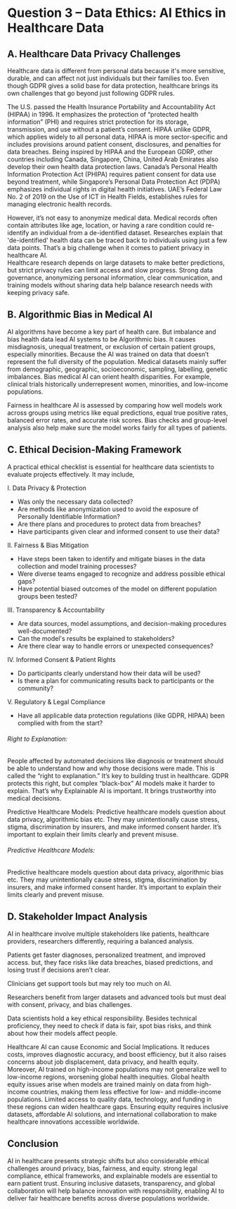 # Question 3 – Data Ethics: AI Ethics in Healthcare Data 


## A. Healthcare Data Privacy Challenges 


Healthcare data is different from personal data because it's more sensitive, durable, and can affect not just individuals but their families too. Even though GDPR gives a solid base for data protection, healthcare brings its own challenges that go beyond just following GDPR rules.	

The U.S. passed the Health Insurance Portability and Accountability Act (HIPAA) in 1996. It emphasizes the protection of “protected health information” (PHI) and requires strict protection for its storage, transmission, and use without a patient’s consent. HIPAA unlike GDPR, which applies widely to all personal data, HIPAA is more sector-specific and includes provisions around patient consent, disclosures, and penalties for data breaches.
Being inspired by HIPAA and the European GDRP, other countries including Canada, Singapore, China, United Arab Emirates also develop their own health data protection laws.
Canada’s Personal Health Information Protection Act (PHIPA) requires patient consent for data use beyond treatment, while Singapore’s Personal Data Protection Act (PDPA) emphasizes individual rights in digital health initiatives. UAE’s Federal Law No. 2 of 2019 on the Use of ICT in Health Fields, establishes rules for managing electronic health records.

However, it’s not easy to anonymize medical data. Medical records often contain attributes like age, location, or having a rare condition could re-identify an individual from a de-identified dataset. Researches explain that 'de-identified' health data can be traced back to individuals using just a few data points. That’s a big challenge when it comes to patient privacy in healthcare AI.	
Healthcare research depends on large datasets to make better predictions, but strict privacy rules can limit access and slow progress. Strong data governance, anonymizing personal information, clear communication, and training models without sharing data help balance research needs with keeping privacy safe.


## B. Algorithmic Bias in Medical AI 


AI algorithms have become a key part of health care. But imbalance and bias health data lead AI systems to be Algorithmic bias. It causes misdiagnosis, unequal treatment, or exclusion of certain patient groups, especially minorities. Because the AI was trained on data that doesn’t represent the full diversity of the population.
Medical datasets mainly suffer from demographic, geographic, socioeconomic, sampling, labelling, genetic imbalances. Bias medical AI can orient health disparities. For example, clinical trials historically underrepresent women, minorities, and low-income populations.	 

Fairness in healthcare AI is assessed by comparing how well models work across groups using metrics like equal predictions, equal true positive rates, balanced error rates, and accurate risk scores. Bias checks and group-level analysis also help make sure the model works fairly for all types of patients.	


## C. Ethical Decision-Making Framework


A practical ethical checklist is essential for healthcare data scientists to evaluate projects effectively. It may include,

I. Data Privacy \& Protection

* Was only the necessary data collected? 
* Are methods like anonymization used to avoid the exposure of Personally Identifiable Information? 
* Are there plans and procedures to protect data from breaches? 
* Have participants given clear and informed consent to use their data?

II. Fairness \& Bias Mitigation 

* Have steps been taken to identify and mitigate biases in the data collection and model training processes?
* Were diverse teams engaged to recognize and address possible ethical gaps?
* Have potential biased outcomes of the model on different population groups been tested?

III. Transparency \& Accountability

* Are data sources, model assumptions, and decision-making procedures well-documented? 
* Can the model's results be explained to stakeholders? 
* Are there clear way to handle errors  or unexpected consequences? 

IV. Informed Consent \& Patient Rights

* Do participants clearly understand how their data will be used? 
* Is there a plan for communicating results back to participants or the community? 

V. Regulatory \& Legal Compliance 

* Have all applicable data protection regulations (like GDPR, HIPAA) been complied with from the start?


###### Right to Explanation:


People affected by automated decisions like diagnosis or treatment should be able to understand how and why those decisions were made. This is called the “right to explanation.” It’s key to building trust in healthcare. GDPR protects this right, but complex “black-box” AI models make it harder to explain. That’s why Explainable AI is important. It brings trustworthy into medical decisions.

Predictive Healthcare Models:
Predictive healthcare models question about data privacy, algorithmic bias etc. They may unintentionally cause stress, stigma, discrimination by insurers, and make informed consent harder. It’s important to explain their limits clearly and prevent misuse.



###### Predictive Healthcare Models:


Predictive healthcare models question about data privacy, algorithmic bias etc. They may unintentionally cause stress, stigma, discrimination by insurers, and make informed consent harder. It’s important to explain their limits clearly and prevent misuse.


## D. Stakeholder Impact Analysis 


AI in healthcare involve multiple stakeholders like patients, healthcare providers, researchers differently, requiring a balanced analysis.

Patients get faster diagnoses, personalized treatment, and improved access. but, they face risks like data breaches, biased predictions, and losing trust if decisions aren’t clear. 

Clinicians get support tools but may rely too much on AI.

Researchers benefit from larger datasets and advanced tools but must deal with consent, privacy, and bias challenges. 

Data scientists hold a key ethical responsibility. Besides technical proficiency, they need to check if data is fair, spot bias risks, and think about how their models affect people.

Healthcare AI can cause Economic and Social Implications. It reduces costs, improves diagnostic accuracy, and boost efficiency, but it also raises concerns about job displacement, data privacy, and health equity. Moreover, AI trained on high-income populations may not generalize well to low-income regions, worsening global health inequities.
Global health equity issues arise when models are trained mainly on data from high-income countries, making them less effective for low- and middle-income populations. Limited access to quality data, technology, and funding in these regions can widen healthcare gaps. Ensuring equity requires inclusive datasets, affordable AI solutions, and international collaboration to make healthcare innovations accessible worldwide.



## Conclusion 


AI in healthcare presents strategic shifts but also considerable ethical challenges around privacy, bias, fairness, and equity. strong legal compliance, ethical frameworks, and explainable models are essential to earn patient trust. Ensuring inclusive datasets, transparency, and global collaboration will help balance innovation with responsibility, enabling AI to deliver fair healthcare benefits across diverse populations worldwide.

